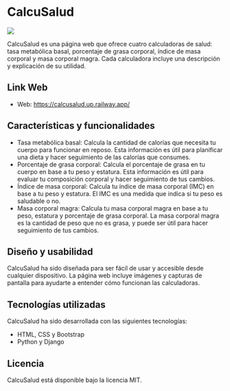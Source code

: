 # CalcuSalud

<img src="https://media.discordapp.net/attachments/987833273617088532/1071912393032077352/Picsart_23-01-20_05-03-52-195.jpg">

CalcuSalud es una página web que ofrece cuatro calculadoras de salud: tasa metabólica basal, porcentaje de grasa corporal, índice de masa corporal y masa corporal magra. Cada calculadora incluye una descripción y explicación de su utilidad.

## Link Web

- Web: https://calcusalud.up.railway.app/

## Características y funcionalidades

- Tasa metabólica basal: Calcula la cantidad de calorías que necesita tu cuerpo para funcionar en reposo. Esta información es útil para planificar una dieta y hacer seguimiento de las calorías que consumes.
- Porcentaje de grasa corporal: Calcula el porcentaje de grasa en tu cuerpo en base a tu peso y estatura. Esta información es útil para evaluar tu composición corporal y hacer seguimiento de tus cambios.
- Índice de masa corporal: Calcula tu índice de masa corporal (IMC) en base a tu peso y estatura. El IMC es una medida que indica si tu peso es saludable o no.
- Masa corporal magra: Calcula tu masa corporal magra en base a tu peso, estatura y porcentaje de grasa corporal. La masa corporal magra es la cantidad de peso que no es grasa, y puede ser útil para hacer seguimiento de tus cambios.

## Diseño y usabilidad

CalcuSalud ha sido diseñada para ser fácil de usar y accesible desde cualquier dispositivo. La página web incluye imágenes y capturas de pantalla para ayudarte a entender cómo funcionan las calculadoras.

## Tecnologías utilizadas

CalcuSalud ha sido desarrollada con las siguientes tecnologías:

- HTML, CSS y Bootstrap
- Python y Django

## Licencia

CalcuSalud está disponible bajo la licencia MIT.
